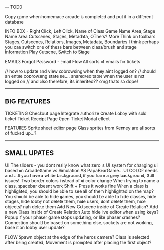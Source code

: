 --
TODO

Copy game when homemade arcade is completed and put it in a different database

INFO BOX - Right Click, Left Click, Name of Class
Game Name Area, Stage Name Area
   Cutscenes, Stages, Metadata, OThers? More 
Think on toolbars
  Stages, Cutscenes, Relations, Images, Metadata, Boundaries
I think perhaps you can switch one of these bars between class/brush and stage information
  Play Cutscne, Switch to Stage

EMAILS
Forgot Password - email Flow
All sorts of emails for tickets

  // how to update and view cobrowsing when they aint logged on?
  // should an entire cobrowsing state be.... shared/editable when the user is not logged on
  // and also therefore, its inherited?? omg thats so dope!

---------
BIG FEATURES
---------

TICKETING
  Checkout page
    Integrate authorize
    Create Lobby with sold ticket
  Ticket Receipt Page
  Open Ticket Modal effect

FEATURES
  Sprite sheet editor page
      Glass sprites from Kenney are all sorts of fucked up...?

-----
SMALL UPATES
-----

UI
  The sliders - you dont really know what zero is
  UI system for changing ui based on ArcadeGame vs Simulation VS PapaBearGame...
  UI COLOR needs and ...If you have a white background, if you have a grey background, Still issues!! Two border colors instead of ui color change
  When trying to name a class, spacebar doesnt work
    Shift + Press it works fine
  When a class is highlighted, you should be able to see all of them highlighted on the map?
  You should be able to hide games, you should be able to hide classes, hide stages, hide lobby not delete them, hide users, dont delete them, hide objects? nah delete them
  Add New Cutscene inside of Create Relation? Add a new Class inside of Create Relation
  Auto hide live editor when using keys?
  Popup if your phaser game stops updating, or like phaser crashes?
    Connection should be based on something else, sockets are not working, base it on lobby user update?

FLOW
  Spawn object at the edge of the heros camera?
  Class is selected after being created, Movement is prompted after placing the first object?
